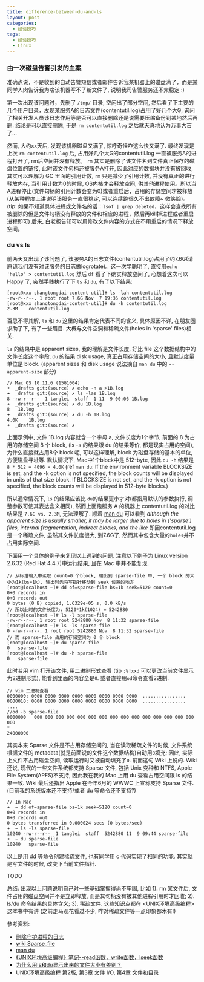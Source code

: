 ```yaml
---
title: difference-between-du-and-ls
layout: post
categories: 
  - 经验技巧
tags: 
  - 经验技巧
  - Linux
---
```



### 由一次磁盘告警引发的血案

准确点说，不是收到的自动告警短信或者邮件告诉我某机器上的磁盘满了，而是某同学人肉告诉我为啥该机器写不了新文件了, 说明我司告警服务还不太稳定 :) 

第一次出现该问题时，先删了 `/tmp/` 目录, 空闲出了部分空间, 然后看了下主要的几个用户目录，发现某服务A的日志文件(contentutil.log)占用了好几个大G, 询问了相关开发人员该日志作用等是否可以直接删除还是说需要压缩备份到某地然后再删. 结论是可以直接删除, 于是 `rm contentutil.log` 之后就天真地认为万事大吉了...

然而, 大约xx天后, 发现该机器磁盘又满了, 惊呼奇怪咋这么快又满了. 最终发现是上次 `rm contentutil.log` 后, 占用好几个大G的contentutil.log 一直被服务A的进程打开了, rm后空间并没有释放。 `rm` 其实是删除了该文件名到文件真正保存的磁盘位置的链接, 此时该文件句柄还被服务A打开, 因此对应的数据块并没有被回收, 其实可以理解为 GC 里面的引用计数, `rm` 只是减少了引用计数, 并没有真正的进行释放内存, 当引用计数为0的时候, OS内核才会释放空间, 供其他进程使用。所以当A进程停止(文件句柄的引用计数会变为0)或者重启后，占用的存储空间才被释放(从某种程度上讲说明该服务一直很稳定, 可以连续跑很久不出故障~ 微笑脸)。 
(tip: 如果不知道具体进程或文件名的话：`lsof | grep deleted`，这样会查找所有被删除的但是文件句柄没有释放的文件和相应的进程，然后再kill掉进程或者重启进程即可)
后来, 白老板告知可以用修改文件内容的方式在不用重启的情况下释放空间。

### du vs ls

前两天又出现了该问题了, 该服务A的日志文件(contentutil.log)占用了约7.6G(请原谅我们没有对该服务的日志做logrotate)。这一次学聪明了, 直接用`echo 'hello' > contentutil.log` 然后 `df` 看了下确实释放空间了, 心想着这次可以 Happy 了, 突然手贱执行了下 `ls` 和 `du`, 有了以下结果: 

```
[root@xxx shangtongdai-content-util]# ls -lah contentutil.log
-rw-r--r--. 1 root root 7.6G Nov  7 19:36 contentutil.log
[root@xxx shangtongdai-content-util]# du -h contentutil.log
2.3M    contentutil.log
```

百思不得其解, `ls` 和 `du` 这里的结果肯定代表不同的含义, 具体原因不详, 在朋友圈求助了下, 有了一些眉目. 大概与文件空洞和稀疏文件(holes in 'sparse' files)相关. 

`ls` 的结果中是 apparent sizes, 我的理解是文件长度, 好比 file 这个数据结构中的文件长度这个字段, `du` 的结果 disk usage, 真正占用存储空间的大小, 且默认度量单位是 block.  (apparent sizes 和 disk usage 说法摘自 `man du` 中的 `--apparent-size` 部分)

```
// Mac OS 10.11.6 (15G1004)
➜  _drafts git:(source) ✗ echo -n a >1B.log
➜  _drafts git:(source) ✗ ls -las 1B.log
8 -rw-r--r--  1 tanglei  staff  1 11  9 00:06 1B.log
➜  _drafts git:(source) ✗ du 1B.log
8	1B.log
➜  _drafts git:(source) ✗ du -h 1B.log
4.0K	1B.log
➜  _drafts git:(source) ✗
```

上面示例中, 文件 1B.log 内容就含一个字母 a, 文件长度为1个字节, 前面的 8 为占用的存储空间 8 个 block, (ls -s 的结果跟 du 的结果等价, 都是现实占用的空间), 为什么直接就占用8个 block 呢, 可以这样理解, block 为磁盘存储的基本的单位, 方便磁盘寻址等. 默认情况下, Mac中1个block中是 512-byte, 因此 `du -h` 结果是 `8 * 512 = 4096 = 4.0K` (ref `man du`: If the environment variable BLOCKSIZE is set, and the -k option is not specified, the block counts will be displayed in units of that size block.  If BLOCKSIZE is not set, and the -k option is not specified, the block counts will be displayed in 512-byte blocks.)

所以通常情况下, `ls` 的结果应该比 `du`的结果更小才对(都指用默认的参数执行, 调整参数可使其表达含义相同), 然而上面跑服务 A 的机器上 contentutil.log 的对比结果是 `7.6G vs. 2.3M`, 无法理解了. 顺着 [man du](https://linux.die.net/man/1/du) 可以看到 *although the apparent size is usually smaller, it may be larger due to holes in ('sparse') files, internal fragmentation, indirect blocks, and the like* 即因contentutil.log是一个稀疏文件, 虽然其文件长度很大, 到7.6G了, 然而其中包含大量的`holes`并不占用实际空间.   

下面用一个具体的例子来复现以上遇到的问题. 注意以下例子为 Linux version 2.6.32 (Red Hat 4.4.7)中运行结果, 且在 Mac 中并不能复现.


```
// 从标准输入中读取 count=0 个block, 输出到 sparse-file 中, 一个 block 的大小为1k(bs=1k), 输出时先将写指针移动到 seek 位置的地方
[root@localhost ~]# dd of=sparse-file bs=1k seek=5120 count=0
0+0 records in
0+0 records out
0 bytes (0 B) copied, 1.6329e-05 s, 0.0 kB/s
// 所以此时的文件长度为: 5120*1k(1024) = 5242880
[root@localhost ~]# ls -l sparse-file
-rw-r--r--. 1 root root 5242880 Nov  8 11:32 sparse-file
[root@localhost ~]# ls -ls sparse-file
0 -rw-r--r--. 1 root root 5242880 Nov  8 11:32 sparse-file
// 而 sparse-file 占用的存储空间为 0 个 block
[root@localhost ~]# du sparse-file
0	sparse-file
[root@localhost ~]# du -h sparse-file
0	sparse-file
```

此时若用 vim 打开该文件, 用二进制形式查看 (tip `:%!xxd` 可以更改当前文件显示为2进制形式), 能看到里面的内容全是`0`. 或者直接用`od`命令查看2进制. 

```
// vim 二进制查看
0000000: 0000 0000 0000 0000 0000 0000 0000 0000  ................
0000010: 0000 0000 0000 0000 0000 0000 0000 0000  ................
....
//od -b sparse-file
0000000   000 000 000 000 000 000 000 000 000 000 000 000 000 000 000 000
*
24000000
```

其实本来 Sparse 文件是不占用存储空间的, 当在读取稀疏文件的时候, 文件系统根据文件的 metadata(就是前面说的文件这个数据结构)自动用`0`填充; 因此, 实际上文件不占用磁盘空间, 读取运行时又被自动填充了`0`. 前面这句 Wiki 上说的. Wiki还说, 现代的一些文件系统都支持 Sparse 文件, 包括 Unix 变种和 NTFS, Apple File System(APFS)不支持, 因此我在我的 Mac 上用 du 查看占用空间跟 ls 的结果一致. Wiki 最后还指出 Apple 在今年6月的 WWWC 上宣称支持 Sparse 文件. (目前我的系统版本还不支持/或者 du 等命令还不支持?)

```
// In Mac
➜  ~ dd of=sparse-file bs=1k seek=5120 count=0
0+0 records in
0+0 records out
0 bytes transferred in 0.000024 secs (0 bytes/sec)
➜  ~ ls -ls sparse-file
10240 -rw-r--r--  1 tanglei  staff  5242880 11  9 09:44 sparse-file
➜  ~ du sparse-file
10240	sparse-file
```

以上是用 dd 等命令创建稀疏文件, 也有同学用 c 代码实现了相同的功能. 其实就是写文件的时候, 改变下当前文件指针. 

TODO


总结: 出现以上问题说明自己对一些基础掌握得尚不牢固, 比如 1). rm 某文件后, 文件占用的磁盘空间并不是立即释放, 而是其句柄没有被其他进程引用时才回收; 2). ls/du 命令结果的具体含义; 3). 稀疏文件. 这些知识点都在 <UNIX环境高级编程> 这本书中有讲 (之前走马观花看过不少, 咋对稀疏文件等一点印象都木有!) 

参考资料: 

- [删除守护进程的日志](http://blog.qiusuo.im/blog/2014/08/18/rm-daemon-log/)
- [wiki Sparse_file	](https://en.wikipedia.org/wiki/Sparse_file)
- [man du](https://linux.die.net/man/1/du)
- [《UNIX环境高级编程》笔记--read函数，write函数，lseek函数](http://blog.csdn.net/todd911/article/details/11237627)
- [为什么用ls和du显示出来的文件大小有差别？](http://www.cnblogs.com/coldplayerest/archive/2012/02/19/2358098.html)
- UNIX环境高级编程 第2版, 第3章 文件 I/O, 第4章 文件和目录